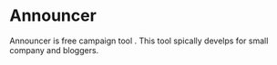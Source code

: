 # Announcer
Announcer is free campaign tool . This tool spically develps for small company and bloggers. 
